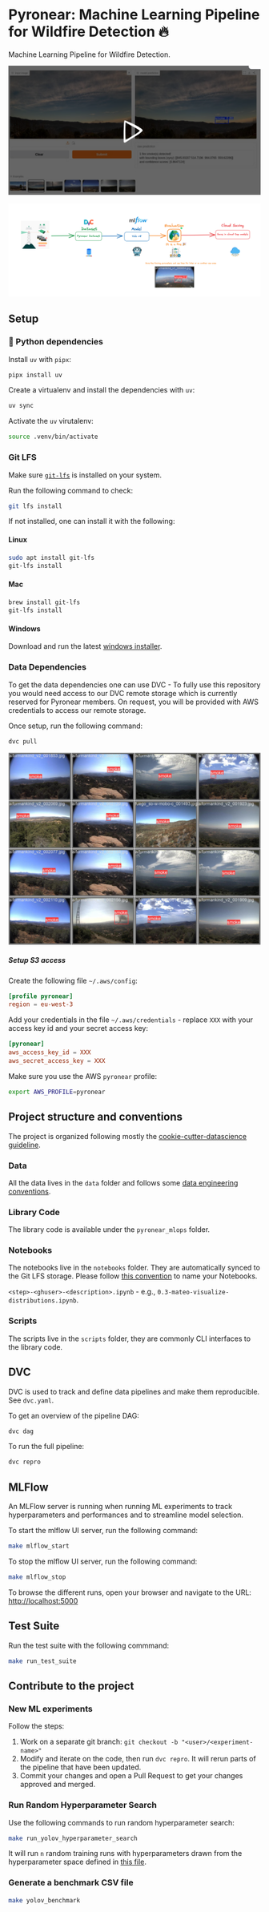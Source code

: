 # Pyronear: Machine Learning Pipeline for Wildfire Detection 🔥

Machine Learning Pipeline for Wildfire Detection.

[<img src="./docs/assets/images/ml_space.png" />](https://www.earthtoolsmaker.org/spaces/early_forest_fire_detection/)

![Pipeline Overview](./docs/assets/images/pipeline.png)

## Setup

### 🐍 Python dependencies

Install `uv` with `pipx`:

```sh
pipx install uv
```

Create a virtualenv and install the dependencies with `uv`:

```sh
uv sync
```

Activate the `uv` virutalenv:

```sh
source .venv/bin/activate
```

### Git LFS

Make sure [`git-lfs`](https://git-lfs.com/) is installed on your system.

Run the following command to check:

```sh
git lfs install
```

If not installed, one can install it with the following:

#### Linux

```sh
sudo apt install git-lfs
git-lfs install
```

#### Mac

```sh
brew install git-lfs
git-lfs install
```

#### Windows

Download and run the latest [windows installer](https://github.com/git-lfs/git-lfs/releases).


### Data Dependencies

To get the data dependencies one can use DVC - To fully use this
repository you would need access to our DVC remote storage which is
currently reserved for Pyronear members. On request, you will be provided with
AWS credentials to access our remote storage.

Once setup, run the following command:

```sh
dvc pull
```

![Random batch sample from the dataset](./docs/assets/images/batch.jpg)

##### Setup S3 access

Create the following file `~/.aws/config`:

```toml
[profile pyronear]
region = eu-west-3
```

Add your credentials in the file `~/.aws/credentials` - replace `XXX`
with your access key id and your secret access key:

```toml
[pyronear]
aws_access_key_id = XXX
aws_secret_access_key = XXX
```

Make sure you use the AWS `pyronear` profile:

```bash
export AWS_PROFILE=pyronear
```

## Project structure and conventions

The project is organized following mostly the [cookie-cutter-datascience
guideline](https://drivendata.github.io/cookiecutter-data-science/#directory-structure).

### Data

All the data lives in the `data` folder and follows some [data engineering
conventions](https://docs.kedro.org/en/stable/faq/faq.html#what-is-data-engineering-convention).

### Library Code

The library code is available under the `pyronear_mlops` folder.

### Notebooks

The notebooks live in the `notebooks` folder. They are automatically synced to
the Git LFS storage.
Please follow [this
convention](https://drivendata.github.io/cookiecutter-data-science/#notebooks-are-for-exploration-and-communication)
to name your Notebooks.

`<step>-<ghuser>-<description>.ipynb` - e.g., `0.3-mateo-visualize-distributions.ipynb`.

### Scripts

The scripts live in the `scripts` folder, they are
commonly CLI interfaces to the library
code.

## DVC

DVC is used to track and define data pipelines and make them
reproducible. See `dvc.yaml`.

To get an overview of the pipeline DAG:

```sh
dvc dag
```

To run the full pipeline:

```sh
dvc repro
```

## MLFlow

An MLFlow server is running when running ML experiments to track
hyperparameters and performances and to streamline model
selection.

To start the mlflow UI server, run the following command:

```sh
make mlflow_start
```

To stop the mlflow UI server, run the following command:

```sh
make mlflow_stop
```

To browse the different runs, open your browser and navigate to the URL:
[http://localhost:5000](http://localhost:5000)

## Test Suite

Run the test suite with the following commmand:

```sh
make run_test_suite
```

## Contribute to the project

### New ML experiments

Follow the steps:

1. Work on a separate git branch: `git checkout -b "<user>/<experiment-name>"`
2. Modify and iterate on the code, then run `dvc repro`. It will rerun
   parts of the pipeline that have been updated.
3. Commit your changes and open a Pull Request to get your changes
   approved and merged.

### Run Random Hyperparameter Search

Use the following commands to run random hyperparameter search:

```sh
make run_yolov_hyperparameter_search
```

It will run `n` random training runs with hyperparameters drawn from the
hyperparameter space defined in [this file](pyronear_mlops/model/yolo/hyperparameters/space.py).

### Generate a benchmark CSV file

```sh
make yolov_benchmark
```

